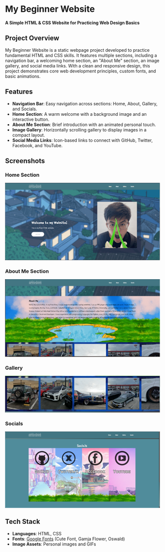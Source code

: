# My Beginner Website

**A Simple HTML & CSS Website for Practicing Web Design Basics**

## Project Overview

My Beginner Website is a static webpage project developed to practice fundamental HTML and CSS skills. It features multiple sections, including a navigation bar, a welcoming home section, an "About Me" section, an image gallery, and social media links. With a clean and responsive design, this project demonstrates core web development principles, custom fonts, and basic animations.

## Features

- **Navigation Bar**: Easy navigation across sections: Home, About, Gallery, and Socials.
- **Home Section**: A warm welcome with a background image and an interactive button.
- **About Me Section**: Brief introduction with an animated personal touch.
- **Image Gallery**: Horizontally scrolling gallery to display images in a compact layout.
- **Social Media Links**: Icon-based links to connect with GitHub, Twitter, Facebook, and YouTube.

## Screenshots

### Home Section
![Home Section](image/1.PNG)

### About Me Section
![About Me Section](image/2.PNG)

### Gallery
![Gallery](image/3.PNG)

### Socials
![Socials](image/44.PNG)

## Tech Stack

- **Languages**: HTML, CSS
- **Fonts**: [Google Fonts](https://fonts.google.com/) (Cute Font, Gamja Flower, Oswald)
- **Image Assets**: Personal images and GIFs
